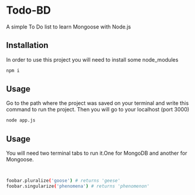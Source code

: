 # Todo-BD

A simple To Do list to learn Mongoose with Node.js

## Installation

In order to use this project you will need to install some node_modules

```bash
npm i
```

## Usage

Go to the path where the project was saved on your terminal and write this command to run the project. Then you will go to your localhost (port 3000) 

```bash
node app.js
```

## Usage

You will need two terminal tabs to run it.One for MongoDB and another for Mongoose.
```bash


foobar.pluralize('goose') # returns 'geese'
foobar.singularize('phenomena') # returns 'phenomenon'
```
